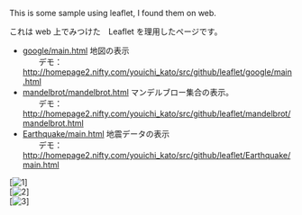 
This is some sample using leaflet, I found them on web.

これは web 上でみつけた　Leaflet を理用したページです。

- [google/main.html](google/main.html)  地図の表示  
　　デモ： http://homepage2.nifty.com/youichi_kato/src/github/leaflet/google/main.html  
- [mandelbrot/mandelbrot.html](mandelbrot/mandelbrot.html)  マンデルブロー集合の表示。  
　　デモ： http://homepage2.nifty.com/youichi_kato/src/github/leaflet/mandelbrot/mandelbrot.html  
- [Earthquake/main.html](Earthquake/main.html) 地震データの表示  
　　デモ： http://homepage2.nifty.com/youichi_kato/src/github/leaflet/Earthquake/main.html  

[![1](https://raw.github.com/katoy/leaflet/master/screenshots/screen-01.png)]  
[![2](https://raw.github.com/katoy/leaflet/master/screenshots/screen-02.png)]  
[![3](https://raw.github.com/katoy/leaflet/master/screenshots/screen-03.png)]  


